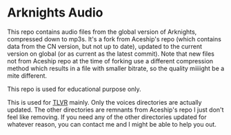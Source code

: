 # Arknights Audio
This repo contains audio files from the global version of Arknights, compressed down to mp3s. It's a fork from Aceship's repo (which contains data from the CN version, but not up to date), updated to the current version on global (or as current as the latest commit). Note that new files not from Aceship repo at the time of forking use a different compression method which results in a file with smaller bitrate, so the quality miiiight be a mite different. 

This repo is used for educational purpose only.  

This is used for [TLVR](https://github.com/PseudoMon/tlvr-source) mainly. Only the voices directories are actually updated. The other directories are remnants from Aceship's repo I just don't feel like removing. If you need any of the other directories updated for whatever reason, you can contact me and I might be able to help you out.
